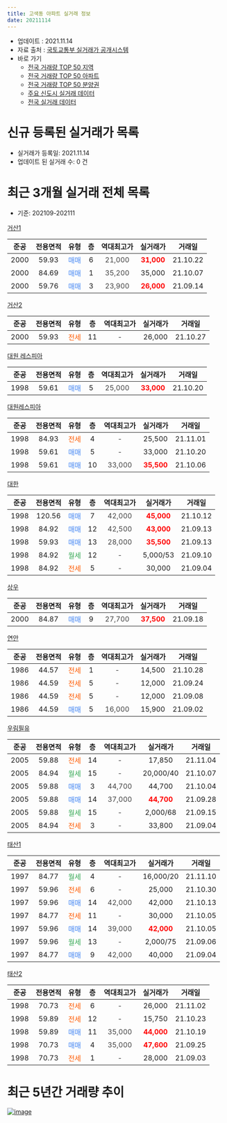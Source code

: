 ```yaml
---
title: 고색동 아파트 실거래 정보
date: 20211114
---
```


* 업데이트 : 2021.11.14
* 자료 출처 : [국토교통부 실거래가 공개시스템](http://rt.molit.go.kr)
* 바로 가기
    * [전국 거래량 TOP 50 지역](https://apt-info.github.io/apt-trade-info/tr)
    * [전국 거래량 TOP 50 아파트](https://apt-info.github.io/apt-trade-info/ta)
    * [전국 거래량 TOP 50 분양권](https://apt-info.github.io/apt-trade-info/tb)
    * [주요 신도시 실거래 데이터](https://apt-info.github.io/apt-trade-info/newtown)
    * [전국 실거래 데이터](https://apt-info.github.io/apt-trade-info/all)



<script async src="https://pagead2.googlesyndication.com/pagead/js/adsbygoogle.js"></script>
<!-- 기본광고 -->
<ins class="adsbygoogle"
     style="display:block"
     data-ad-client="ca-pub-1142216861245946"
     data-ad-slot="4805727019"
     data-ad-format="auto"
     data-full-width-responsive="true"></ins>
<script>
     (adsbygoogle = window.adsbygoogle || []).push({});
</script>


# 신규 등록된 실거래가 목록

* 실거래가 등록일: 2021.11.14
* 업데이트 된 실거래 수: 0 건




<script async src="https://pagead2.googlesyndication.com/pagead/js/adsbygoogle.js"></script>
<!-- 기본광고 -->
<ins class="adsbygoogle"
     style="display:block"
     data-ad-client="ca-pub-1142216861245946"
     data-ad-slot="4805727019"
     data-ad-format="auto"
     data-full-width-responsive="true"></ins>
<script>
     (adsbygoogle = window.adsbygoogle || []).push({});
</script>


# 최근 3개월 실거래 전체 목록
* 기준: 202109-202111


[거산1](https://search.naver.com/search.naver?query=%EA%B1%B0%EC%82%B01)

|준공|전용면적|유형|층|역대최고가|실거래가|거래일|
|:---:|:---:|:---:|:---:|:---:|:---:|:---:|
|2000|59.93|<span style="color:#4285F3">매매</span>|6|<span style="color:#444444">21,000</span>|<b><span style="color:#FF0000">31,000</span></b>|21.10.22|
|2000|84.69|<span style="color:#4285F3">매매</span>|1|<span style="color:#444444">35,200</span>|35,000|21.10.07|
|2000|59.76|<span style="color:#4285F3">매매</span>|3|<span style="color:#444444">23,900</span>|<b><span style="color:#FF0000">26,000</span></b>|21.09.14|

[거산2](https://search.naver.com/search.naver?query=%EA%B1%B0%EC%82%B02)

|준공|전용면적|유형|층|역대최고가|실거래가|거래일|
|:---:|:---:|:---:|:---:|:---:|:---:|:---:|
|2000|59.93|<span style="color:#FF5A00">전세</span>|11|<span style="color:#444444">-</span>|26,000|21.10.27|

[대원 레스피아](https://search.naver.com/search.naver?query=%EB%8C%80%EC%9B%90+%EB%A0%88%EC%8A%A4%ED%94%BC%EC%95%84)

|준공|전용면적|유형|층|역대최고가|실거래가|거래일|
|:---:|:---:|:---:|:---:|:---:|:---:|:---:|
|1998|59.61|<span style="color:#4285F3">매매</span>|5|<span style="color:#444444">25,000</span>|<b><span style="color:#FF0000">33,000</span></b>|21.10.20|

[대원레스피아](https://search.naver.com/search.naver?query=%EB%8C%80%EC%9B%90%EB%A0%88%EC%8A%A4%ED%94%BC%EC%95%84)

|준공|전용면적|유형|층|역대최고가|실거래가|거래일|
|:---:|:---:|:---:|:---:|:---:|:---:|:---:|
|1998|84.93|<span style="color:#FF5A00">전세</span>|4|<span style="color:#444444">-</span>|25,500|21.11.01|
|1998|59.61|<span style="color:#4285F3">매매</span>|5|<span style="color:#444444">-</span>|33,000|21.10.20|
|1998|59.61|<span style="color:#4285F3">매매</span>|10|<span style="color:#444444">33,000</span>|<b><span style="color:#FF0000">35,500</span></b>|21.10.06|

[대한](https://search.naver.com/search.naver?query=%EB%8C%80%ED%95%9C)

|준공|전용면적|유형|층|역대최고가|실거래가|거래일|
|:---:|:---:|:---:|:---:|:---:|:---:|:---:|
|1998|120.56|<span style="color:#4285F3">매매</span>|7|<span style="color:#444444">42,000</span>|<b><span style="color:#FF0000">45,000</span></b>|21.10.12|
|1998|84.92|<span style="color:#4285F3">매매</span>|12|<span style="color:#444444">42,500</span>|<b><span style="color:#FF0000">43,000</span></b>|21.09.13|
|1998|59.93|<span style="color:#4285F3">매매</span>|13|<span style="color:#444444">28,000</span>|<b><span style="color:#FF0000">35,500</span></b>|21.09.13|
|1998|84.92|<span style="color:#34A853">월세</span>|12|<span style="color:#444444">-</span>|5,000/53|21.09.10|
|1998|84.92|<span style="color:#FF5A00">전세</span>|5|<span style="color:#444444">-</span>|30,000|21.09.04|

[상우](https://search.naver.com/search.naver?query=%EC%83%81%EC%9A%B0)

|준공|전용면적|유형|층|역대최고가|실거래가|거래일|
|:---:|:---:|:---:|:---:|:---:|:---:|:---:|
|2000|84.87|<span style="color:#4285F3">매매</span>|9|<span style="color:#444444">27,700</span>|<b><span style="color:#FF0000">37,500</span></b>|21.09.18|

[연안](https://search.naver.com/search.naver?query=%EC%97%B0%EC%95%88)

|준공|전용면적|유형|층|역대최고가|실거래가|거래일|
|:---:|:---:|:---:|:---:|:---:|:---:|:---:|
|1986|44.57|<span style="color:#FF5A00">전세</span>|1|<span style="color:#444444">-</span>|14,500|21.10.28|
|1986|44.59|<span style="color:#FF5A00">전세</span>|5|<span style="color:#444444">-</span>|12,000|21.09.24|
|1986|44.59|<span style="color:#FF5A00">전세</span>|5|<span style="color:#444444">-</span>|12,000|21.09.08|
|1986|44.59|<span style="color:#4285F3">매매</span>|5|<span style="color:#444444">16,000</span>|15,900|21.09.02|

[우림필유](https://search.naver.com/search.naver?query=%EC%9A%B0%EB%A6%BC%ED%95%84%EC%9C%A0)

|준공|전용면적|유형|층|역대최고가|실거래가|거래일|
|:---:|:---:|:---:|:---:|:---:|:---:|:---:|
|2005|59.88|<span style="color:#FF5A00">전세</span>|14|<span style="color:#444444">-</span>|17,850|21.11.04|
|2005|84.94|<span style="color:#34A853">월세</span>|15|<span style="color:#444444">-</span>|20,000/40|21.10.07|
|2005|59.88|<span style="color:#4285F3">매매</span>|3|<span style="color:#444444">44,700</span>|44,700|21.10.04|
|2005|59.88|<span style="color:#4285F3">매매</span>|14|<span style="color:#444444">37,000</span>|<b><span style="color:#FF0000">44,700</span></b>|21.09.28|
|2005|59.88|<span style="color:#34A853">월세</span>|15|<span style="color:#444444">-</span>|2,000/68|21.09.15|
|2005|84.94|<span style="color:#FF5A00">전세</span>|3|<span style="color:#444444">-</span>|33,800|21.09.04|

[태산1](https://search.naver.com/search.naver?query=%ED%83%9C%EC%82%B01)

|준공|전용면적|유형|층|역대최고가|실거래가|거래일|
|:---:|:---:|:---:|:---:|:---:|:---:|:---:|
|1997|84.77|<span style="color:#34A853">월세</span>|4|<span style="color:#444444">-</span>|16,000/20|21.11.10|
|1997|59.96|<span style="color:#FF5A00">전세</span>|6|<span style="color:#444444">-</span>|25,000|21.10.30|
|1997|59.96|<span style="color:#4285F3">매매</span>|14|<span style="color:#444444">42,000</span>|42,000|21.10.13|
|1997|84.77|<span style="color:#FF5A00">전세</span>|11|<span style="color:#444444">-</span>|30,000|21.10.05|
|1997|59.96|<span style="color:#4285F3">매매</span>|14|<span style="color:#444444">39,000</span>|<b><span style="color:#FF0000">42,000</span></b>|21.10.05|
|1997|59.96|<span style="color:#34A853">월세</span>|13|<span style="color:#444444">-</span>|2,000/75|21.09.06|
|1997|84.77|<span style="color:#4285F3">매매</span>|9|<span style="color:#444444">42,000</span>|40,000|21.09.04|

[태산2](https://search.naver.com/search.naver?query=%ED%83%9C%EC%82%B02)

|준공|전용면적|유형|층|역대최고가|실거래가|거래일|
|:---:|:---:|:---:|:---:|:---:|:---:|:---:|
|1998|70.73|<span style="color:#FF5A00">전세</span>|6|<span style="color:#444444">-</span>|26,000|21.11.02|
|1998|59.89|<span style="color:#FF5A00">전세</span>|12|<span style="color:#444444">-</span>|15,750|21.10.23|
|1998|59.89|<span style="color:#4285F3">매매</span>|11|<span style="color:#444444">35,000</span>|<b><span style="color:#FF0000">44,000</span></b>|21.10.19|
|1998|70.73|<span style="color:#4285F3">매매</span>|4|<span style="color:#444444">35,000</span>|<b><span style="color:#FF0000">47,600</span></b>|21.09.25|
|1998|70.73|<span style="color:#FF5A00">전세</span>|1|<span style="color:#444444">-</span>|28,000|21.09.03|



<script async src="https://pagead2.googlesyndication.com/pagead/js/adsbygoogle.js"></script>
<!-- 기본광고 -->
<ins class="adsbygoogle"
     style="display:block"
     data-ad-client="ca-pub-1142216861245946"
     data-ad-slot="4805727019"
     data-ad-format="auto"
     data-full-width-responsive="true"></ins>
<script>
     (adsbygoogle = window.adsbygoogle || []).push({});
</script>


# 최근 5년간 거래량 추이


<div style="width:100%;">
    <canvas id="deal_progress" height="200"></canvas>
</div>

<script>
new Chart(document.getElementById("deal_progress"), {
    type: 'line',
    data: {
        labels: ['16.01','16.02','16.03','16.04','16.05','16.06','16.07','16.08','16.09','16.10','16.11','16.12','17.01','17.02','17.03','17.04','17.05','17.06','17.07','17.08','17.09','17.10','17.11','17.12','18.01','18.02','18.03','18.04','18.05','18.06','18.07','18.08','18.09','18.10','18.11','18.12','19.01','19.02','19.03','19.04','19.05','19.06','19.07','19.08','19.09','19.10','19.11','19.12','20.01','20.02','20.03','20.04','20.05','20.06','20.07','20.08','20.09','20.10','20.11','20.12','21.01','21.02','21.03','21.04','21.05','21.06','21.07','21.08','21.09','21.10','21.11'],
        datasets: [{
            label: '매매/분양권',
            data: [15,17,13,11,13,20,19,12,12,22,15,14,8,11,19,15,18,18,18,19,10,12,14,12,12,11,17,9,6,7,6,9,12,11,17,4,12,10,9,19,9,10,8,7,13,11,11,13,42,106,22,18,11,31,18,15,10,18,14,30,15,21,32,23,27,28,22,6,8,10,0],
            borderColor: "rgba(66, 133, 243, 1)",
            backgroundColor: "rgba(66, 133, 243, 0.05)",
            borderWidth: 1,
            pointRadius: 0,
            fill: false,
            lineTension: 0
        },{
            label: '전/월세',
            data: [17,16,21,10,14,14,5,8,8,8,9,6,22,17,15,11,10,10,11,13,14,9,7,13,17,13,15,15,13,7,8,14,13,18,16,8,9,16,15,7,6,9,6,17,14,9,8,11,9,24,24,20,10,18,16,11,13,16,17,14,8,17,13,18,13,18,20,13,8,6,4],
            borderColor: "rgba(255, 90, 0, 1)",
            backgroundColor: "rgba(255, 90, 0, 0.05)",
            borderWidth: 1,
            pointRadius: 0,
            fill: false,
            lineTension: 0
        },{
            label: '합계',
            data: [32,33,34,21,27,34,24,20,20,30,24,20,30,28,34,26,28,28,29,32,24,21,21,25,29,24,32,24,19,14,14,23,25,29,33,12,21,26,24,26,15,19,14,24,27,20,19,24,51,130,46,38,21,49,34,26,23,34,31,44,23,38,45,41,40,46,42,19,16,16,4],
            borderColor: "rgba(0, 0, 0, 1)",
            backgroundColor: "rgba(0, 0, 0, 0.03)",
            borderWidth: 0.1,
            pointRadius: 0,
            fill: true,
            lineTension: 0
        }
        ]
    },
    options: {
        responsive: true,
        title: {
            display: false
        },
        tooltips: {
            mode: 'index',
            intersect: false
        },
        hover: {
            mode: 'nearest',
            intersect: true
        },
        scales: {
            xAxes: [{
                display: true,
                scaleLabel: {
                    display: true,
                    labelString: '년/월'
                }
            }],
            yAxes: [{
                display: true,
                ticks: {
                    suggestedMin: 0,
                },
                scaleLabel: {
                    display: true,
                    labelString: '실거래 수'
                }
            }]
        }
    }
});

</script>


[![image](https://apt-info.github.io/images/2020-01-03-apt-trade-info/1024x500.png)](https://play.google.com/store/apps/details?id=com.aptinfo.apttradeinfo)

